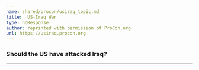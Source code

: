 ```yaml
---
name: shared/procon/usiraq_topic.md
title:  US-Iraq War 
type: noResponse
author: reprinted with permission of ProCon.org
url: https://usiraq.procon.org 
---
```


###  Should the US have attacked Iraq?

---

